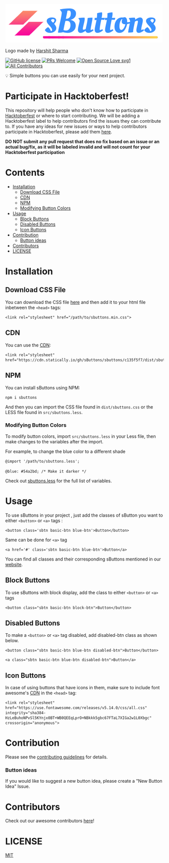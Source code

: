 ![sButtons](./assets/img/sbuttons-nav.png)

 Logo made by [Harshit Sharma](https://www.github.com/icoderharshit)
<!-- # sButtons -->
[![GitHub license](https://img.shields.io/github/license/Naereen/StrapDown.js.svg)](./LICENSE.md)
 [![PRs Welcome](https://img.shields.io/badge/PRs-welcome-brightgreen.svg?style=flat-square)](./CONTRIBUTING.md) [![Open Source Love svg1](https://badges.frapsoft.com/os/v1/open-source.svg?v=103)](./CONTRIBUTING.md) <!-- ALL-CONTRIBUTORS-BADGE:START - Do not remove or modify this section -->
[![All Contributors](https://img.shields.io/badge/all_contributors-108-orange.svg?style=flat-square)](./CONTRIBUTORS.md)
<!-- ALL-CONTRIBUTORS-BADGE:END --> 
  
:bulb: Simple buttons you can use easily for your next project.

# Participate in Hacktoberfest!

This repository will help people who don't know how to participate in [Hacktoberfest](https://hacktoberfest.digitalocean.com/) or where to start contributing. We will be adding a Hacktoberfest label to help contributors find the issues they can contribute to. If you have any ideas for new issues or ways to help contributors participate in Hacktoberfest, please add them [here](https://github.com/sbuttons/sbuttons/issues/161).

**DO NOT submit any pull request that does no fix based on an issue or an actual bug/fix, as it will be labeled invalid and will not count for your Hacktoberfest participation**

# Contents
- [Installation](#installation)
  - [Download CSS File](#download-css-file)
  - [CDN](#cdn)
  - [NPM](#npm)
  - [Modifying Button Colors](#modifying-button-colors)
- [Usage](#usage)
  - [Block Buttons](#block-buttons)
  - [Disabled Buttons](#disabled-buttons)
  - [Icon Buttons](#icon-buttons) 
- [Contribution](#contribution)
  - [Button ideas](#button-ideas)  
- [Contributors](#contributors)
- [LICENSE](#license)

# Installation

## Download CSS File

You can download the CSS file [here](https://cdn.statically.io/gh/sButtons/sbuttons/c135f5f7/dist/sbuttons.min.css) and then add it to your html file inbetween the `<head>` tags:

```
<link rel="stylesheet" href="/path/to/sbuttons.min.css">
```

## CDN

You can use the [CDN](https://cdn.statically.io/gh/sButtons/sbuttons/c135f5f7/dist/sbuttons.min.css):

```
<link rel="stylesheet" href="https://cdn.statically.io/gh/sButtons/sbuttons/c135f5f7/dist/sbuttons.min.css">
```

## NPM

You can install sButtons using NPM:

```
npm i sbuttons
```

And then you can import the CSS file found in `dist/sbuttons.css` or the LESS file found in `src/sbuttons.less`.

### Modifying Button Colors

To modify button colors, import `src/sbuttons.less` in your Less file, then make changes to the variables after the import.

For example, to change the blue color to a different shade

```
@import '/path/to/sbuttons.less';

@blue: #54a2bd; /* Make it darker */
```
Check out [sbuttons.less](https://github.com/sButtons/sbuttons/blob/master/src/sbuttons.less) for the full list of variables.

# Usage

To use sButtons in your project , just add the classes of sButton you want to either  `<button>` or `<a>` tags :

```
<button class='sbtn basic-btn blue-btn'>Button</button>
```

Same can be done for `<a>` tag

```
<a href='#' class='sbtn basic-btn blue-btn'>Button</a>
```

You can find all classes and their corresponding sButtons mentioned in our [website](https://sbuttons.github.io/sbuttons/). 

## Block Buttons

To use sButtons with block display, add the class to either `<button>` or `<a>` tags
 
```
<button class="sbtn basic-btn block-btn">Button</button>
```

## Disabled Buttons

To make a `<button>` or `<a>` tag disabled, add disabled-btn class as shown below.

```
<button class="sbtn basic-btn blue-btn disabled-btn">Button</button>
```
```
<a class="sbtn basic-btn blue-btn disabled-btn">Button</a>
```

## Icon Buttons

In case of using buttons that have icons in them, make sure to include font awesome's [CDN](https://use.fontawesome.com/releases/v5.14.0/css/all.css) in the `<head>` tag:

```
<link rel="stylesheet" href="https://use.fontawesome.com/releases/v5.14.0/css/all.css" integrity="sha384-HzLeBuhoNPvSl5KYnjx0BT+WB0QEEqLprO+NBkkk5gbc67FTaL7XIGa2w1L0Xbgc" crossorigin="anonymous">
```

# Contribution

Please see the [contributing guidelines](./CONTRIBUTING.md) for details.

### Button ideas

If you would like to suggest a new button idea, please create a "New Button Idea" Issue.

# Contributors

Check out our awesome contributors [here](./CONTRIBUTORS.md)!

<!-- # Logo

 Logo made by [Harshit Sharma](https://www.github.com/icoderharshit) -->
 
# LICENSE

[MIT](./LICENSE)
